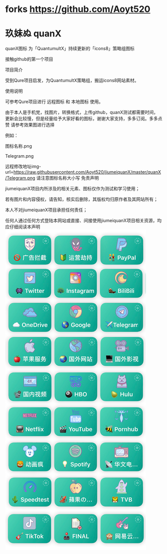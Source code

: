 # forks https://github.com/Aoyt520

# 玖妹ぬ quanX

quanX图标
为「QuantumultX」持续更新的「icons8」策略组图标

接触github的第一个项目

项目简介

受到Qure项目启发，为QuantumultX策略组，搬运icons8网站素材。

使用说明

可参考Qure项目进行 远程图标 和 本地图标 使用。

由于本人是手机党，找图片，转换格式，上传github，quanX测试都需要时间，更新会比较慢，但是经量给予大家好看的图标，谢谢大家支持，多多订阅。多多点赞 请参考效果图进行选择

例如：

图标名称.png

Telegram.png

远程修改地址img-url=https://raw.githubusercontent.com/Aoyt520/jiumeiquanX/master/quanX/Telegram.png
请注意图标名称大小写  免责声明

jiumeiquanX项目内所涉及的相关元素、图标仅作为测试和学习使用；

若有图片和内容侵权，请告知，核实后删除，其版权均归原作者及其网站所有；

本人不对jiumeiquanX项目承担任何责任；

任何人通过任何方式登陆本网站或直接、间接使用jiumeiquanX项目相关资源，均应仔细阅读本声明
![quanx](https://raw.githubusercontent.com/Aoyt520/Script/Pv/IMG_4536.JPG "quanx")

